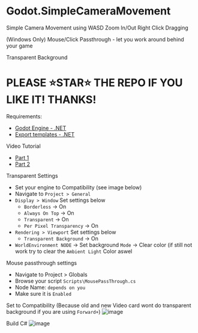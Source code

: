 # Godot.SimpleCameraMovement
Simple Camera Movement using WASD Zoom In/Out Right Click Dragging

(Windows Only) Mouse/Click Passthrough - let you work around behind your game

Transparent Background

# PLEASE ⭐STAR⭐ THE REPO IF YOU LIKE IT! THANKS!

Requirements:
- [Godot Engine - .NET](https://github.com/godotengine/godot/releases/download/4.4-stable/Godot_v4.4-stable_win64.exe.zip)
- [Export templates - .NET](https://github.com/godotengine/godot/releases/download/4.4-stable/Godot_v4.4-stable_mono_export_templates.tpz)

Video Tutorial
- [Part 1](https://youtu.be/kbRINSeGkTQ)
- [Part 2](https://youtu.be/G_HGt1CcRRI)

Transparent Settings
- Set your engine to Compatibility (see image below)
- Navigate to `Project > General`
- `Display > Window` Set settings below
  - `Borderless` -> On
  - `Always On Top` -> On
  - `Transparent` -> On
  - `Per Pixel Transparency` -> On
- `Rendering > Viewport` Set settings below
  - `Transparent Background` -> On
- `WorldEnvironment NODE` -> Set background `Mode` -> Clear color (if still not work try to clear the `Ambient Light` Color aswel

Mouse passthrough settings
- Navigate to Project > Globals
- Browse your script `Scripts\MousePassThrough.cs`
- Node Name: `depends on you`
- Make sure it is `Enabled`

Set to Compatibility (Because old and new Video card wont do transparent background if you are using `Forward+`)
![image](https://github.com/user-attachments/assets/cf241b10-bd54-420a-8f00-8cc8f47246c7)

Build C# 
![image](https://github.com/user-attachments/assets/954540fd-f6a1-4a4f-aa31-32c0fab2d481)



